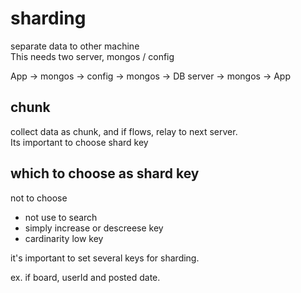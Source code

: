 # sharding 
separate data to other machine  
This needs two server, mongos / config  

App -> mongos -> config -> mongos -> DB server -> mongos -> App  

## chunk
collect data as chunk, and if flows, relay to next server.  
Its important to choose shard key

## which to choose as shard key
not to choose
- not use to search
- simply increase or descreese key
- cardinarity low key

it's important to set several keys for sharding.  

ex. 
if board, userId and posted date.  
